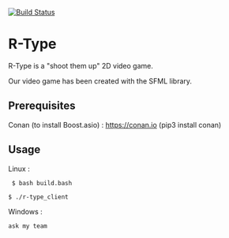 
[![Build Status](https://travis-ci.com/NicolasKeita/R-type-video-game.svg?token=yCU9eZUj8esevSHWuiuJ&branch=master)](https://travis-ci.com/NicolasKeita/R-type-video-game)

# R-Type
R-Type is a "shoot them up" 2D video game.

Our video game has been created with the SFML library.

## Prerequisites

Conan (to install Boost.asio) : https://conan.io (pip3 install conan)

## Usage

Linux :

``` $ bash build.bash```
 
 ```$ ./r-type_client```
 

Windows :

``` ask my team ```
